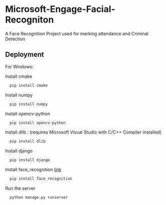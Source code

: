 
# Microsoft-Engage-Facial-Recogniton

A Face Recognition Project used for marking attendance and Criminal Detection



## Deployment
For Windows:

Install cmake
```bash
  pip install cmake
```
Install numpy
```bash
  pip install numpy
```
Install opencv-python
```bash
  pip install opencv-python
```
Install dlib : (requires Microsoft Visual Studio with C/C++ Compiler installed)
```bash
  pip install dlib
```
Install django
```bash
  pip install django
```
Install face_recognition [link](https://linktodocumentation)
```bash
  pip install face_recognition
```
Run the server 
```bash
  python manage.py runserver
```

